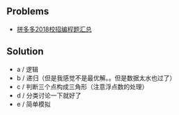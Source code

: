 ## Problems

- [拼多多2018校招编程题汇总](https://www.nowcoder.com/test/10628824/summary)

## Solution

- a / 逻辑
- b / 递归（但是我感觉不是最优解。。但是数据太水也过了）
- c / 判断三个点构成三角形（注意浮点数的处理）
- d / 分类讨论一下就好了
- e / 简单模拟